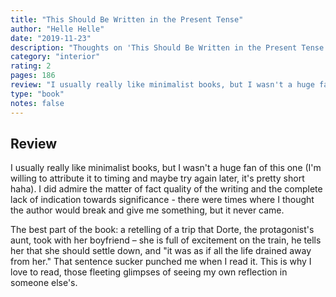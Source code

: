 ```yaml
---
title: "This Should Be Written in the Present Tense"
author: "Helle Helle"
date: "2019-11-23"
description: "Thoughts on 'This Should Be Written in the Present Tense' by Helle Helle."
category: "interior"
rating: 2
pages: 186
review: "I usually really like minimalist books, but I wasn't a huge fan of this one (I'm willing to attribute it to timing and maybe try again later, it's pretty short haha). I did admire the matter of fact quality of the writing and the complete lack of indication towards significance - there were times where I thought the author would break and give me something, but it never came.<br/><br/>The best part of the book: a retelling of a trip that Dorte, the protagonist's aunt, took with her boyfriend – she is full of excitement on the train, he tells her that she should settle down, and 'it was as if all the life drained away from her.' That sentence sucker punched me when I read it. This is why I love to read, those fleeting glimpses of seeing my own reflection in someone else's."
type: "book"
notes: false
---
```


## Review

I usually really like minimalist books, but I wasn't a huge fan of this one (I'm willing to attribute it to timing and maybe try again later, it's pretty short haha). I did admire the matter of fact quality of the writing and the complete lack of indication towards significance - there were times where I thought the author would break and give me something, but it never came.

The best part of the book: a retelling of a trip that Dorte, the protagonist's aunt, took with her boyfriend – she is full of excitement on the train, he tells her that she should settle down, and "it was as if all the life drained away from her." That sentence sucker punched me when I read it. This is why I love to read, those fleeting glimpses of seeing my own reflection in someone else's.
